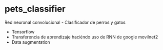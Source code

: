 # pets_classifier
Red neuronal convolucional - Clasificador de perros y gatos

* Tensorflow
* Transferencia de aprendizaje haciéndo uso de RNN de google movilnet2
* Data augmentation


